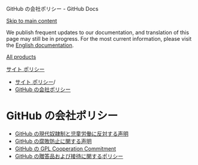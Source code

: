 GitHub の会社ポリシー - GitHub Docs

[Skip to main content](#main-content)

We publish frequent updates to our documentation, and translation of this page may still be in progress. For the most current information, please visit the [English documentation](/en).

[All products](/ja)

[サイト ポリシー](/ja/site-policy)

* [サイト ポリシー](/ja/site-policy)/
* [GitHub の会社ポリシー](/ja/site-policy/github-company-policies)

GitHub の会社ポリシー
==========

* [GitHub の現代奴隷制と児童労働に反対する声明](/ja/site-policy/github-company-policies/github-statement-against-modern-slavery-and-child-labor)
* [GitHub の腐敗防止に関する声明](/ja/site-policy/github-company-policies/github-anti-bribery-statement)
* [GitHub の GPL Cooperation Commitment](/ja/site-policy/github-company-policies/github-gpl-cooperation-commitment)
* [GitHub の贈答品および接待に関するポリシー](/ja/site-policy/github-company-policies/github-gifts-and-entertainment-policy)
